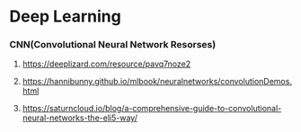 # Deep Learning



### CNN(Convolutional Neural Network Resorses)

1. https://deeplizard.com/resource/pavq7noze2

2. https://hannibunny.github.io/mlbook/neuralnetworks/convolutionDemos.html

3. https://saturncloud.io/blog/a-comprehensive-guide-to-convolutional-neural-networks-the-eli5-way/

